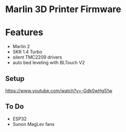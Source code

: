 # Marlin 3D Printer Firmware

# Features

* Marlin 2
* SKR 1.4 Turbo
* silent TMC2209 drivers
* auto bed leveling with BLTouch V2

## Setup

https://www.youtube.com/watch?v=-Gdk0wHg51w

## To Do

* ESP32
* Sunon MagLev fans

